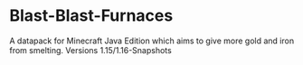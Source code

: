 # Blast-Blast-Furnaces
A datapack for Minecraft Java Edition which aims to give more gold and iron from smelting. Versions 1.15/1.16-Snapshots
